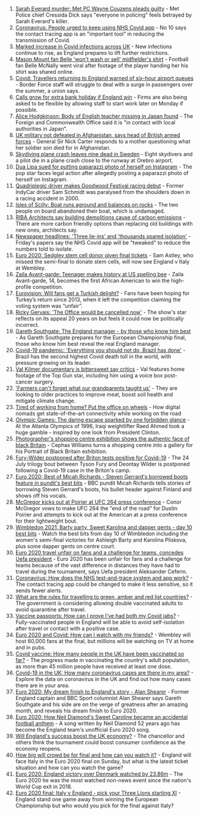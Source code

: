 1. [Sarah Everard murder: Met PC Wayne Couzens pleads guilty](https://www.bbc.co.uk/news/uk-england-london-57774597) - Met Police chief Cressida Dick says "everyone in policing" feels betrayed by Sarah Everard's killer.
2. [Coronavirus: People urged to keep using NHS Covid app](https://www.bbc.co.uk/news/uk-57781115) - No 10 says the contact tracing app is an "important tool" in reducing the transmission of Covid.
3. [Marked increase in Covid infections across UK](https://www.bbc.co.uk/news/health-57776814) - New infections continue to rise, as England prepares to lift further restrictions.
4. [Mason Mount fan Belle 'won't wash or sell' midfielder's shirt](https://www.bbc.co.uk/news/uk-england-london-57774591) - Football fan Belle McNally went viral after footage of the player handing her his shirt was shared online.
5. [Covid: Travellers returning to England warned of six-hour airport queues](https://www.bbc.co.uk/news/uk-politics-57775800) - Border Force staff will struggle to deal with a surge in passengers over the summer, a union says.
6. [Calls grow for extra bank holiday if England win](https://www.bbc.co.uk/news/business-57774782) - Firms are also being asked to be flexible by allowing staff to start work later on Monday if possible.
7. [Alice Hodgkinson: Body of English teacher missing in Japan found](https://www.bbc.co.uk/news/uk-england-nottinghamshire-57782093) - The Foreign and Commonwealth Office said it is "in contact with local authorities in Japan".
8. [UK military not defeated in Afghanistan, says head of British armed forces](https://www.bbc.co.uk/news/uk-57774012) - General Sir Nick Carter responds to a mother questioning what her soldier son died for in Afghanistan.
9. [Skydiving plane crash leaves nine dead in Sweden](https://www.bbc.co.uk/news/world-europe-57774490) - Eight skydivers and a pilot die in a plane crash close to the runway at Orebro airport.
10. [Dua Lipa sued for putting paparazzi photo of herself on Instagram](https://www.bbc.co.uk/news/entertainment-arts-57775670) - The pop star faces legal action after allegedly posting a paparazzi photo of herself on Instagram.
11. [Quadriplegic driver makes Goodwood Festival racing debut](https://www.bbc.co.uk/news/uk-57768915) - Former IndyCar driver Sam Schmidt was paralysed from the shoulders down in a racing accident in 2000.
12. [Isles of Scilly: Boat runs aground and balances on rocks](https://www.bbc.co.uk/news/uk-england-cornwall-57768179) - The two people on board abandoned their boat, which is undamaged.
13. [RIBA Architects say building demolitions cause of carbon emissions](https://www.bbc.co.uk/news/uk-57756991) - There are more carbon friendly options than replacing old buildings with new ones, architects say.
14. [Newspaper headlines: 'Three lie-ins' and 'thousands spared isolation'](https://www.bbc.co.uk/news/blogs-the-papers-57772488) - Friday's papers say the NHS Covid app will be "tweaked" to reduce the numbers told to isolate.
15. [Euro 2020: Sedgley stem cell donor given final tickets](https://www.bbc.co.uk/news/uk-england-birmingham-57763362) - Sam Astley, who missed the semi-final to donate stem cells, will now see England v Italy at Wembley.
16. [Zaila Avant-garde: Teenager makes history at US spelling bee](https://www.bbc.co.uk/news/world-us-canada-57773502) - Zaila Avant-garde, 14, becomes the first African American to win the high-profile competition.
17. [Eurovision: Will fans get a Turkish delight?](https://www.bbc.co.uk/news/world-europe-57766798) - Fans have been hoping for Turkey’s return since 2013, when it left the competition claiming the voting system was “unfair”.
18. [Ricky Gervais: 'The Office would be cancelled now'](https://www.bbc.co.uk/news/entertainment-arts-57317470) - The show's star reflects on its appeal 20 years on but feels it could now be politically incorrect.
19. [Gareth Southgate: The England manager - by those who know him best](https://www.bbc.co.uk/sport/football/57724429) - As Gareth Southgate prepares for the European Championship final, those who know him best reveal the real England manager.
20. [Covid-19 pandemic: 'Everything you should not do, Brazil has done'](https://www.bbc.co.uk/news/world-latin-america-57733540) - Brazil has the second highest Covid death toll in the world, with pressure growing on its leader.
21. [Val Kilmer documentary is bittersweet say critics](https://www.bbc.co.uk/news/entertainment-arts-57775495) - Val features home footage of the Top Gun star, including him using a voice box post-cancer surgery.
22. ['Farmers can't forget what our grandparents taught us'](https://www.bbc.co.uk/news/science-environment-57686365) - They are looking to older practices to improve meat, boost soil health and mitigate climate change.
23. [Tired of working from home? Put the office on wheels](https://www.bbc.co.uk/news/business-57649618) - How digital nomads get state-of-the-art connectivity while working on the road
24. [Olympic Games: The daring escape sparked by one forbidden glance](https://www.bbc.co.uk/sport/weightlifting/57656658) - At the Atlanta Olympics of 1996, Iraqi weightlifter Raed Ahmed took a huge gamble - inspired by one look from President Clinton.
25. [Photographer's shopping centre exhibition shows the authentic face of black Britain](https://www.bbc.co.uk/news/entertainment-arts-57733386) - Cephas Williams turns a shopping centre into a gallery for his Portrait of Black Britain exhibition.
26. [Fury-Wilder postponed after Briton tests positive for Covid-19](https://www.bbc.co.uk/sport/boxing/57770810) - The 24 July trilogy bout between Tyson Fury and Deontay Wilder is postponed following a Covid-19 case in the Briton's camp.
27. [Euro 2020: Best of Micah Richards - Steven Gerrard's borrowed boots feature in pundit's best bits](https://www.bbc.co.uk/sport/av/football/57673019) - BBC pundit Micah Richards tells stories of borrowing Steven Gerrard's boots, his bullet header against Finland and shows off his vocals.
28. [McGregor kicks out at Poirier at UFC 264 press conference](https://www.bbc.co.uk/sport/av/mixed-martial-arts/57774250) - Conor McGregor vows to make UFC 264 the "end of the road" for Dustin Poirier and attempts to kick out at the American at a press conference for their lightweight bout.
29. [Wimbledon 2021: Barty party, Sweet Karolina and dapper gents - day 10 best bits](https://www.bbc.co.uk/sport/av/tennis/57772008) - Watch the best bits from day 10 of Wimbledon including the women's semi-final victories for Ashleigh Barty and Karolina Pliskova, plus some dapper gents on centre court.
30. [Euro 2020 travel unfair on fans and a challenge for teams, concedes Uefa president](https://www.bbc.co.uk/sport/football/57778285) - Euro 2020 has been unfair for fans and a challenge for teams because of the vast difference in distances they have had to travel during the tournament, says Uefa president Aleksander Ceferin.
31. [Coronavirus: How does the NHS test-and-trace system and app work?](https://www.bbc.co.uk/news/explainers-52442754) - The contact tracing app could be changed to make it less sensitive, so it sends fewer alerts.
32. [What are the rules for travelling to green, amber and red list countries?](https://www.bbc.co.uk/news/explainers-52544307) - The government is considering allowing double vaccinated adults to avoid quarantine after travel.
33. [Vaccine passports: How can I prove I've had both my Covid jabs?](https://www.bbc.co.uk/news/explainers-55718553) - Fully-vaccinated people in England will be able to avoid self-isolation after travel or contact with a positive case.
34. [Euro 2020 and Covid: How can I watch with my friends?](https://www.bbc.co.uk/news/uk-57386719) - Wembley will host 60,000 fans at the final, but millions will be watching on TV at home and in pubs.
35. [Covid vaccine: How many people in the UK have been vaccinated so far?](https://www.bbc.co.uk/news/health-55274833) - The progress made in vaccinating the country's adult population, as more than 45 million people have received at least one dose.
36. [Covid-19 in the UK: How many coronavirus cases are there in my area?](https://www.bbc.co.uk/news/uk-51768274) - Explore the data on coronavirus in the UK and find out how many cases there are in your area.
37. [Euro 2020: My dream finish to England's story - Alan Shearer](https://www.bbc.co.uk/sport/football/57752510) - Former England captain and BBC Sport columnist Alan Shearer says Gareth Southgate and his side are on the verge of greatness after an amazing month, and reveals his dream finish to Euro 2020.
38. [Euro 2020: How Neil Diamond's Sweet Caroline became an accidental football anthem](https://www.bbc.co.uk/news/entertainment-arts-57761227) - A song written by Neil Diamond 52 years ago has become the England team's unofficial Euro 2020 song.
39. [Will England's success boost the UK economy?](https://www.bbc.co.uk/news/business-57746627) - The chancellor and others think the tournament could boost consumer confidence as the economy reopens.
40. [How big will crowd be for final and how can you watch it?](https://www.bbc.co.uk/sport/football/57753948) - England will face Italy in the Euro 2020 final on Sunday, but what is the latest ticket situation and how can you watch the game?
41. [Euro 2020: England victory over Denmark watched by 23.86m](https://www.bbc.co.uk/news/entertainment-arts-57763355) - The Euro 2020 tie was the most watched non-news event since the nation's World Cup exit in 2018.
42. [Euro 2020 final: Italy v England - pick your Three Lions starting XI](https://www.bbc.co.uk/sport/football/57765722) - England stand one game away from winning the European Championship but who would you pick for the final against Italy?
